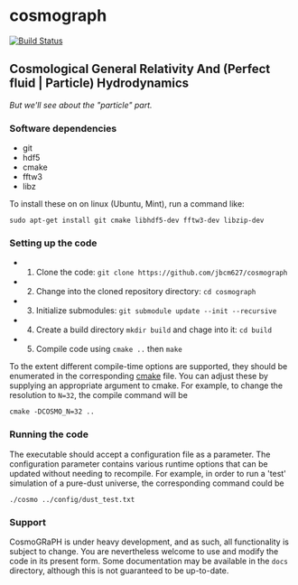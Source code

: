 # cosmograph

[![Build Status](https://travis-ci.com/jbcm627/cosmograph.svg?token=j5zJrjKFZL3UXL3HwPp6&branch=master)](https://travis-ci.com/jbcm627/cosmograph)

## Cosmological General Relativity And (Perfect fluid | Particle) Hydrodynamics

*But we'll see about the "particle" part.*

### Software dependencies

 - git
 - hdf5
 - cmake
 - fftw3
 - libz

To install these on on linux (Ubuntu, Mint), run a command like:

```{r, engine='bash', compile}
sudo apt-get install git cmake libhdf5-dev fftw3-dev libzip-dev
```

### Setting up the code
 
 - 1) Clone the code: `git clone https://github.com/jbcm627/cosmograph`
 - 2) Change into the cloned repository directory: `cd cosmograph`
 - 3) Initialize submodules: `git submodule update --init --recursive`
 - 4) Create a build directory `mkdir build` and chage into it: `cd build`
 - 5) Compile code using `cmake ..` then `make`

To the extent different compile-time options are supported, they should be
enumerated in the corresponding [cmake](https://github.com/jbcm627/cosmograph/blob/master/cmake/options.cmake)
file. You can adjust these by supplying an appropriate argument to cmake. For
example, to change the resolution to `N=32`, the compile command will be

```{r, engine='bash', compile}
cmake -DCOSMO_N=32 ..
```

### Running the code

The executable should accept a configuration file as a parameter. The
configuration parameter contains various runtime options that can be 
updated without needing to recompile. For example, in order to run a
'test' simulation of a pure-dust universe, the corresponding command
could be

```{r, engine='bash', compile}
./cosmo ../config/dust_test.txt
```

### Support

CosmoGRaPH is under heavy development, and as such, all functionality is
subject to change. You are nevertheless welcome to use and modify the code
in its present form. Some documentation may be available in the `docs`
directory, although this is not guaranteed to be up-to-date.
